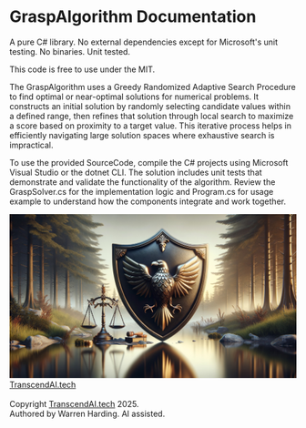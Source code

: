 # GraspAlgorithm Documentation

A pure C# library. No external dependencies except for Microsoft's unit testing. No binaries. Unit tested.

This code is free to use under the MIT.

The GraspAlgorithm uses a Greedy Randomized Adaptive Search Procedure to find optimal or near-optimal solutions for numerical problems. It constructs an initial solution by randomly selecting candidate values within a defined range, then refines that solution through local search to maximize a score based on proximity to a target value. This iterative process helps in efficiently navigating large solution spaces where exhaustive search is impractical.

To use the provided SourceCode, compile the C# projects using Microsoft Visual Studio or the dotnet CLI. The solution includes unit tests that demonstrate and validate the functionality of the algorithm. Review the GraspSolver.cs for the implementation logic and Program.cs for usage example to understand how the components integrate and work together.

![AI Image](aiimage.jpg)
[TranscendAI.tech](https://TranscendAI.tech)<br>
<br>
Copyright [TranscendAI.tech](https://TranscendAI.tech) 2025.</br>
Authored by Warren Harding. AI assisted.</br>